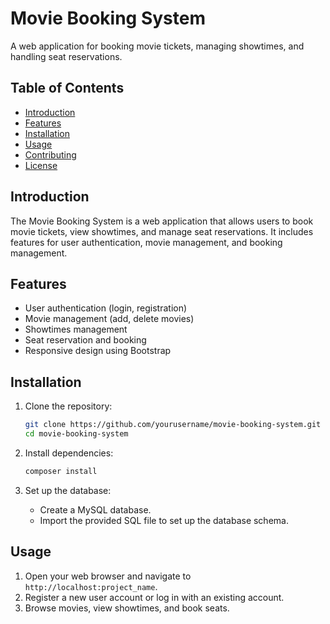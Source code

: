 # Movie Booking System

A web application for booking movie tickets, managing showtimes, and handling seat reservations.

## Table of Contents

- [Introduction](#introduction)
- [Features](#features)
- [Installation](#installation)
- [Usage](#usage)
- [Contributing](#contributing)
- [License](#license)

## Introduction

The Movie Booking System is a web application that allows users to book movie tickets, view showtimes, and manage seat reservations. It includes features for user authentication, movie management, and booking management.

## Features

- User authentication (login, registration)
- Movie management (add, delete movies)
- Showtimes management
- Seat reservation and booking
- Responsive design using Bootstrap

## Installation

1. Clone the repository:
    ```sh
    git clone https://github.com/yourusername/movie-booking-system.git
    cd movie-booking-system
    ```

2. Install dependencies:
    ```sh
    composer install
    ```

3. Set up the database:
    - Create a MySQL database.
    - Import the provided SQL file to set up the database schema.

## Usage

1. Open your web browser and navigate to `http://localhost:project_name`.
2. Register a new user account or log in with an existing account.
3. Browse movies, view showtimes, and book seats.